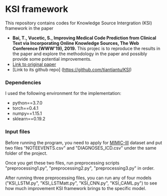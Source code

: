 # KSI framework
This repository contains codes for Knowledge Source Intergration (KSI) framework in the paper
* **Bai, T., Vucetic, S., Improving Medical Code Prediction from Clinical Text via Incorporating Online Knowledge Sources, The Web Conference (WWW'19), 2019.**
This projec is to reproduce the results in the paper and explore the methodology in the paper and possibly provide some potential improvements. 
* [Link to original paper](https://dl.acm.org/doi/10.1145/3308558.3313485)
* [Link to its github repo] (https://github.com/tiantiantu/KSI)
### Dependencies ###
I used the following environment for the implementation:
* python==3.7.0
* torch==0.4.1
* numpy==1.15.1
* sklearn==0.19.2

### Input files ###
Before running the program, you need to apply for [MIMIC-III](https://mimic.physionet.org/gettingstarted/access/) dataset and put two files "NOTEEVENTS.csv" and "DIAGNOSES_ICD.csv" under the same folder of the project.

Once you get these two files, run preprocessing scripts "preprocessing1.py", "preprocessing2.py", "preprocessing3.py" in order.

After running three preprocessing files, you can run any of four models ("KSI_LSTM.py", "KSI_LSTMatt.py", "KSI_CNN.py", "KSI_CAML.py") to see how much improvement KSI framework brings to the specific model.
